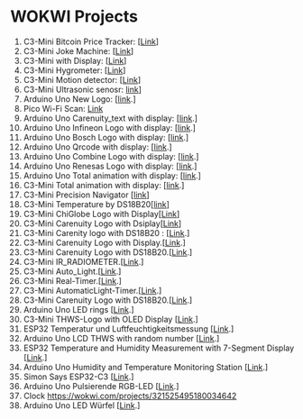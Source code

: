 # WOKWI Projects
1. C3-Mini Bitcoin Price Tracker: [[Link](https://wokwi.com/projects/371565043567756289 'C3-Mini Bitcoin Price Tracker')]
2. C3-Mini Joke Machine: [[Link](https://wokwi.com/projects/342032431249883731 'C3-Mini Joke Machine')]
3. C3-Mini with Display: [[Link](https://wokwi.com/projects/382550402251322369 'arbitray example just to make the home challenge')]
4. C3-Mini Hygrometer: [[Link](https://wokwi.com/projects/379860761904787457 'Hygrometer')]
5. C3-Mini Motion detector: [[Link](https://wokwi.com/projects/379765052183862273)]
6. C3-Mini Ultrasonic senosr: [link](https://wokwi.com/projects/383932440914521089)]
7. Arduino Uno New Logo: [[link](https://wokwi.com/projects/385190303555727361).]
8. Pico Wi-Fi Scan: [Link](https://wokwi.com/projects/360480722185134081)
9. Arduino Uno Carenuity_text with display: [[link](https://wokwi.com/projects/386440052475928577).]
10. Arduino Uno Infineon Logo with display: [[link](https://wokwi.com/projects/386441682895354881).]
11. Arduino Uno Bosch Logo with display: [[link](https://wokwi.com/projects/386441402135962625).]
12. Arduino Uno Qrcode with display: [[link](https://wokwi.com/projects/386442099372992513).]
13. Arduino Uno Combine Logo with display: [[link](https://wokwi.com/projects/386442395150099457).]
14. Arduino Uno Renesas Logo with display: [[link](https://wokwi.com/projects/386441133303064577).]
15. Arduino Uno Total animation with display: [[link](https://wokwi.com/projects/387454853192388609).]
16. C3-Mini Total animation with display: [[link](https://wokwi.com/projects/388252528161775617).]
17. C3-Mini Precision Navigator [[link](https://wokwi.com/projects/388918952859582465)]
18. C3-Mini Temperature by DS18B20[[link](https://wokwi.com/projects/389678380628663297)]
19. C3-Mini ChiGlobe Logo with Display[[Link](https://wokwi.com/projects/390732121800758273)]
20. C3-Mini Carenuity Logo with Dsiplay[[Link](https://wokwi.com/projects/390728591718082561)]
21. C3-Mini Carenity logo with DS18B20 : [[Link](https://wokwi.com/projects/389720022687491073).]
22. C3-Mini Carenuity Logo with Display.[[Link](https://wokwi.com/projects/390728591718082561).]
23. C3-Mini Carenuity Logo with DS18B20.[[Link](https://wokwi.com/projects/389720022687491073).]
24. C3-Mini IR_RADIOMETER.[[Link](https://wokwi.com/projects/393820490809468929).]
25. C3-Mini Auto_Light.[[Link](https://wokwi.com/projects/395523025458749441).]
26. C3-Mini Real-Timer.[[Link](https://wokwi.com/projects/395909053609546753).]
27. C3-Mini AutomaticLight-Timer.[[Link](https://wokwi.com/projects/396044016424422401).]
28. C3-Mini Carenuity Logo with DS18B20.[[Link](https://wokwi.com/projects/389720022687491073).]
29. Arduino Uno LED rings [[Link](https://wokwi.com/projects/410100003669823489).]
30. C3-Mini THWS-Logo with OLED Display [[Link](https://wokwi.com/projects/414266527615099905).]
31. ESP32 Temperatur und Luftfeuchtigkeitsmessung [[Link](https://wokwi.com/projects/414344951640901633).]
32. Arduino Uno LCD THWS with random number [[Link](https://wokwi.com/projects/414634191354576897).]
33. ESP32 Temperature and Humidity Measurement with 7-Segment Display [[Link](https://wokwi.com/projects/414346579501274113).]
34. Arduino Uno Humidity and Temperature Monitoring Station [[Link](https://wokwi.com/projects/414548843141306369).]
35. Simon Says ESP32-C3 [[Link](https://wokwi.com/projects/414878963606090753).]
36. Arduino Uno Pulsierende RGB-LED [[Link](https://wokwi.com/projects/414906550842349569).]
37. Clock https://wokwi.com/projects/321525495180034642
38. Arduino Uno LED Würfel [[Link](https://wokwi.com/projects/415195153863784449).]
